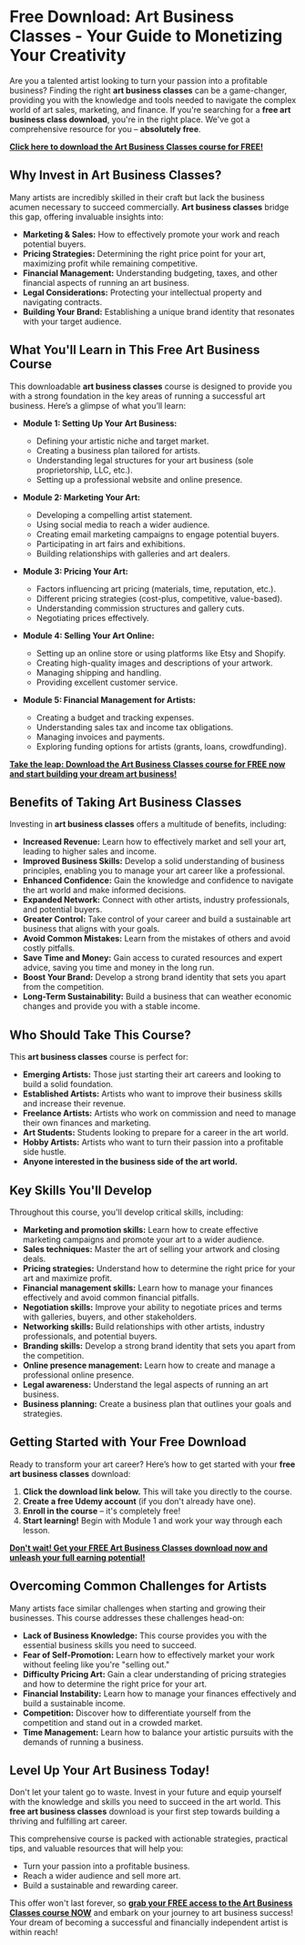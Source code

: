 # Free Download: Art Business Classes - Your Guide to Monetizing Your Creativity

Are you a talented artist looking to turn your passion into a profitable business? Finding the right **art business classes** can be a game-changer, providing you with the knowledge and tools needed to navigate the complex world of art sales, marketing, and finance. If you're searching for a **free art business class download**, you're in the right place. We've got a comprehensive resource for you – **absolutely free**.

[**Click here to download the Art Business Classes course for FREE!**](https://udemywork.com/art-business-classes)

## Why Invest in Art Business Classes?

Many artists are incredibly skilled in their craft but lack the business acumen necessary to succeed commercially. **Art business classes** bridge this gap, offering invaluable insights into:

*   **Marketing & Sales:** How to effectively promote your work and reach potential buyers.
*   **Pricing Strategies:** Determining the right price point for your art, maximizing profit while remaining competitive.
*   **Financial Management:** Understanding budgeting, taxes, and other financial aspects of running an art business.
*   **Legal Considerations:** Protecting your intellectual property and navigating contracts.
*   **Building Your Brand:** Establishing a unique brand identity that resonates with your target audience.

## What You'll Learn in This Free Art Business Course

This downloadable **art business classes** course is designed to provide you with a strong foundation in the key areas of running a successful art business. Here’s a glimpse of what you’ll learn:

*   **Module 1: Setting Up Your Art Business:**
    *   Defining your artistic niche and target market.
    *   Creating a business plan tailored for artists.
    *   Understanding legal structures for your art business (sole proprietorship, LLC, etc.).
    *   Setting up a professional website and online presence.

*   **Module 2: Marketing Your Art:**
    *   Developing a compelling artist statement.
    *   Using social media to reach a wider audience.
    *   Creating email marketing campaigns to engage potential buyers.
    *   Participating in art fairs and exhibitions.
    *   Building relationships with galleries and art dealers.

*   **Module 3: Pricing Your Art:**
    *   Factors influencing art pricing (materials, time, reputation, etc.).
    *   Different pricing strategies (cost-plus, competitive, value-based).
    *   Understanding commission structures and gallery cuts.
    *   Negotiating prices effectively.

*   **Module 4: Selling Your Art Online:**
    *   Setting up an online store or using platforms like Etsy and Shopify.
    *   Creating high-quality images and descriptions of your artwork.
    *   Managing shipping and handling.
    *   Providing excellent customer service.

*   **Module 5: Financial Management for Artists:**
    *   Creating a budget and tracking expenses.
    *   Understanding sales tax and income tax obligations.
    *   Managing invoices and payments.
    *   Exploring funding options for artists (grants, loans, crowdfunding).

[**Take the leap: Download the Art Business Classes course for FREE now and start building your dream art business!**](https://udemywork.com/art-business-classes)

## Benefits of Taking Art Business Classes

Investing in **art business classes** offers a multitude of benefits, including:

*   **Increased Revenue:** Learn how to effectively market and sell your art, leading to higher sales and income.
*   **Improved Business Skills:** Develop a solid understanding of business principles, enabling you to manage your art career like a professional.
*   **Enhanced Confidence:** Gain the knowledge and confidence to navigate the art world and make informed decisions.
*   **Expanded Network:** Connect with other artists, industry professionals, and potential buyers.
*   **Greater Control:** Take control of your career and build a sustainable art business that aligns with your goals.
*   **Avoid Common Mistakes:** Learn from the mistakes of others and avoid costly pitfalls.
*   **Save Time and Money:** Gain access to curated resources and expert advice, saving you time and money in the long run.
*   **Boost Your Brand:** Develop a strong brand identity that sets you apart from the competition.
*   **Long-Term Sustainability:** Build a business that can weather economic changes and provide you with a stable income.

## Who Should Take This Course?

This **art business classes** course is perfect for:

*   **Emerging Artists:** Those just starting their art careers and looking to build a solid foundation.
*   **Established Artists:** Artists who want to improve their business skills and increase their revenue.
*   **Freelance Artists:** Artists who work on commission and need to manage their own finances and marketing.
*   **Art Students:** Students looking to prepare for a career in the art world.
*   **Hobby Artists:** Artists who want to turn their passion into a profitable side hustle.
*   **Anyone interested in the business side of the art world.**

## Key Skills You'll Develop

Throughout this course, you'll develop critical skills, including:

*   **Marketing and promotion skills:** Learn how to create effective marketing campaigns and promote your art to a wider audience.
*   **Sales techniques:** Master the art of selling your artwork and closing deals.
*   **Pricing strategies:** Understand how to determine the right price for your art and maximize profit.
*   **Financial management skills:** Learn how to manage your finances effectively and avoid common financial pitfalls.
*   **Negotiation skills:** Improve your ability to negotiate prices and terms with galleries, buyers, and other stakeholders.
*   **Networking skills:** Build relationships with other artists, industry professionals, and potential buyers.
*   **Branding skills:** Develop a strong brand identity that sets you apart from the competition.
*   **Online presence management:** Learn how to create and manage a professional online presence.
*   **Legal awareness:** Understand the legal aspects of running an art business.
*   **Business planning:** Create a business plan that outlines your goals and strategies.

## Getting Started with Your Free Download

Ready to transform your art career? Here’s how to get started with your **free art business classes** download:

1.  **Click the download link below.** This will take you directly to the course.
2.  **Create a free Udemy account** (if you don't already have one).
3.  **Enroll in the course** – it's completely free!
4.  **Start learning!** Begin with Module 1 and work your way through each lesson.

[**Don't wait! Get your FREE Art Business Classes download now and unleash your full earning potential!**](https://udemywork.com/art-business-classes)

## Overcoming Common Challenges for Artists

Many artists face similar challenges when starting and growing their businesses. This course addresses these challenges head-on:

*   **Lack of Business Knowledge:** This course provides you with the essential business skills you need to succeed.
*   **Fear of Self-Promotion:** Learn how to effectively market your work without feeling like you're "selling out."
*   **Difficulty Pricing Art:** Gain a clear understanding of pricing strategies and how to determine the right price for your art.
*   **Financial Instability:** Learn how to manage your finances effectively and build a sustainable income.
*   **Competition:** Discover how to differentiate yourself from the competition and stand out in a crowded market.
*   **Time Management:** Learn how to balance your artistic pursuits with the demands of running a business.

## Level Up Your Art Business Today!

Don't let your talent go to waste. Invest in your future and equip yourself with the knowledge and skills you need to succeed in the art world. This **free art business classes** download is your first step towards building a thriving and fulfilling art career.

This comprehensive course is packed with actionable strategies, practical tips, and valuable resources that will help you:

*   Turn your passion into a profitable business.
*   Reach a wider audience and sell more art.
*   Build a sustainable and rewarding career.

This offer won't last forever, so **[grab your FREE access to the Art Business Classes course NOW](https://udemywork.com/art-business-classes)** and embark on your journey to art business success! Your dream of becoming a successful and financially independent artist is within reach!
